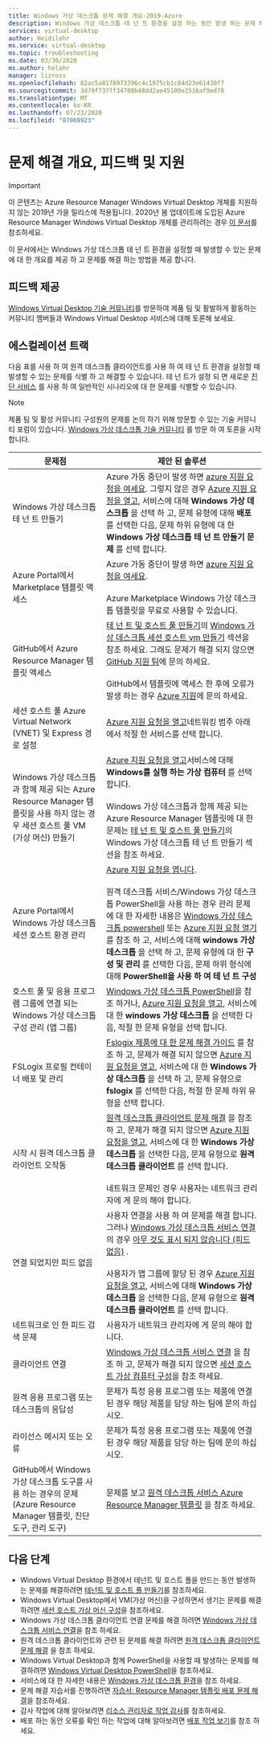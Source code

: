 ```yaml
---
title: Windows 가상 데스크톱 문제 해결 개요-2019-Azure
description: Windows 가상 데스크톱 테 넌 트 환경을 설정 하는 동안 발생 하는 문제 해결에 대 한 개요입니다.
services: virtual-desktop
author: Heidilohr
ms.service: virtual-desktop
ms.topic: troubleshooting
ms.date: 03/30/2020
ms.author: helohr
manager: lizross
ms.openlocfilehash: 82ac5a8178973396c4c1975cb1c84d23e61430f7
ms.sourcegitcommit: 3d79f737ff34708b48dd2ae45100e2516af9ed78
ms.translationtype: MT
ms.contentlocale: ko-KR
ms.lasthandoff: 07/23/2020
ms.locfileid: "87069923"
---
```

# <a name="troubleshooting-overview-feedback-and-support"></a>문제 해결 개요, 피드백 및 지원

>[!IMPORTANT]
>이 콘텐츠는 Azure Resource Manager Windows Virtual Desktop 개체를 지원하지 않는 2019년 가을 릴리스에 적용됩니다. 2020년 봄 업데이트에 도입된 Azure Resource Manager Windows Virtual Desktop 개체를 관리하려는 경우 [이 문서](../troubleshoot-set-up-overview.md)를 참조하세요.

이 문서에서는 Windows 가상 데스크톱 테 넌 트 환경을 설정할 때 발생할 수 있는 문제에 대 한 개요를 제공 하 고 문제를 해결 하는 방법을 제공 합니다.

## <a name="provide-feedback"></a>피드백 제공

[Windows Virtual Desktop 기술 커뮤니티](https://techcommunity.microsoft.com/t5/Windows-Virtual-Desktop/bd-p/WindowsVirtualDesktop)를 방문하여 제품 팀 및 활발하게 활동하는 커뮤니티 멤버들과 Windows Virtual Desktop 서비스에 대해 토론해 보세요.

## <a name="escalation-tracks"></a>에스컬레이션 트랙

다음 표를 사용 하 여 원격 데스크톱 클라이언트를 사용 하 여 테 넌 트 환경을 설정할 때 발생할 수 있는 문제를 식별 하 고 해결할 수 있습니다. 테 넌 트가 설정 되 면 새로운 [진단 서비스](diagnostics-role-service-2019.md) 를 사용 하 여 일반적인 시나리오에 대 한 문제를 식별할 수 있습니다.

>[!NOTE]
> 제품 팀 및 활성 커뮤니티 구성원의 문제를 논의 하기 위해 방문할 수 있는 기술 커뮤니티 포럼이 있습니다. [Windows 가상 데스크톱 기술 커뮤니티](https://techcommunity.microsoft.com/t5/Windows-Virtual-Desktop/bd-p/WindowsVirtualDesktop) 를 방문 하 여 토론을 시작 합니다.

| **문제점**                                                            | **제안 된 솔루션**  |
|----------------------------------------------------------------------|-------------------------------------------------|
| Windows 가상 데스크톱 테 넌 트 만들기                                                    | Azure 가동 중단이 발생 하면 [azure 지원 요청을 여세요](https://azure.microsoft.com/support/create-ticket/). 그렇지 않은 경우 [Azure 지원 요청을 열고](https://azure.microsoft.com/support/create-ticket/), 서비스에 대해 **Windows 가상 데스크톱** 을 선택 하 고, 문제 유형에 대해 **배포** 를 선택한 다음, 문제 하위 유형에 대 한 **Windows 가상 데스크톱 테 넌 트 만들기 문제** 를 선택 합니다.|
| Azure Portal에서 Marketplace 템플릿 액세스       | Azure 가동 중단이 발생 하면 [azure 지원 요청을 여세요](https://azure.microsoft.com/support/create-ticket/). <br> <br> Azure Marketplace Windows 가상 데스크톱 템플릿을 무료로 사용할 수 있습니다.|
| GitHub에서 Azure Resource Manager 템플릿 액세스                                  | [테 넌 트 및 호스트 풀 만들기](troubleshoot-set-up-issues-2019.md)의 [Windows 가상 데스크톱 세션 호스트 vm 만들기](troubleshoot-set-up-issues-2019.md#creating-windows-virtual-desktop-session-host-vms) 섹션을 참조 하세요. 그래도 문제가 해결 되지 않으면 [GitHub 지원 팀](https://github.com/contact)에 문의 하세요. <br> <br> GitHub에서 템플릿에 액세스 한 후에 오류가 발생 하는 경우 [Azure 지원](https://azure.microsoft.com/support/create-ticket/)에 문의 하세요.|
| 세션 호스트 풀 Azure Virtual Network (VNET) 및 Express 경로 설정               | [Azure 지원 요청을 열고](https://azure.microsoft.com/support/create-ticket/)네트워킹 범주 아래에서 적절 한 서비스를 선택 합니다. |
| Windows 가상 데스크톱과 함께 제공 되는 Azure Resource Manager 템플릿을 사용 하지 않는 경우 세션 호스트 풀 VM (가상 머신) 만들기 | [Azure 지원 요청을 열고](https://azure.microsoft.com/support/create-ticket/)서비스에 대해 **Windows를 실행 하는 가상 컴퓨터** 를 선택 합니다. <br> <br> Windows 가상 데스크톱과 함께 제공 되는 Azure Resource Manager 템플릿에 대 한 문제는 [테 넌 트 및 호스트 풀 만들기](troubleshoot-set-up-issues-2019.md)의 Windows 가상 데스크톱 테 넌 트 만들기 섹션을 참조 하세요. |
| Azure Portal에서 Windows 가상 데스크톱 세션 호스트 환경 관리    | [Azure 지원 요청을 엽니다](https://azure.microsoft.com/support/create-ticket/). <br> <br> 원격 데스크톱 서비스/Windows 가상 데스크톱 PowerShell을 사용 하는 경우 관리 문제에 대 한 자세한 내용은 [Windows 가상 데스크톱 powershell](troubleshoot-powershell-2019.md) 또는 [Azure 지원 요청 열기](https://azure.microsoft.com/support/create-ticket/)를 참조 하 고, 서비스에 대해 **windows 가상 데스크톱** 을 선택 하 고, 문제 유형에 대 한 **구성 및 관리** 를 선택한 다음, 문제 하위 형식에 대해 **PowerShell을 사용 하 여 테 넌 트 구성** |
| 호스트 풀 및 응용 프로그램 그룹에 연결 되는 Windows 가상 데스크톱 구성 관리 (앱 그룹)      | [Windows 가상 데스크톱 PowerShell](troubleshoot-powershell-2019.md)을 참조 하거나, [Azure 지원 요청을 열고](https://azure.microsoft.com/support/create-ticket/), 서비스에 대 한 **windows 가상 데스크톱** 을 선택한 다음, 적절 한 문제 유형을 선택 합니다.|
| FSLogix 프로필 컨테이너 배포 및 관리 | [Fslogix 제품에 대 한 문제 해결 가이드](/fslogix/fslogix-trouble-shooting-ht/) 를 참조 하 고, 문제가 해결 되지 않으면 [Azure 지원 요청을 열고](https://azure.microsoft.com/support/create-ticket/), 서비스에 대 한 **Windows 가상 데스크톱** 을 선택 하 고, 문제 유형으로 **fslogix** 를 선택한 다음, 적절 한 문제 하위 유형을 선택 합니다. |
| 시작 시 원격 데스크톱 클라이언트 오작동                                                 | [원격 데스크톱 클라이언트 문제 해결](../troubleshoot-client.md) 을 참조 하 고, 문제가 해결 되지 않으면 [Azure 지원 요청을 열고](https://azure.microsoft.com/support/create-ticket/), 서비스에 대 한 **Windows 가상 데스크톱** 을 선택한 다음, 문제 유형으로 **원격 데스크톱 클라이언트** 를 선택 합니다.  <br> <br> 네트워크 문제인 경우 사용자는 네트워크 관리자에 게 문의 해야 합니다. |
| 연결 되었지만 피드 없음                                                                 | 사용자 연결을 사용 하 여 문제를 해결 합니다. 그러나 [Windows 가상 데스크톱 서비스 연결](troubleshoot-service-connection-2019.md)의 경우 [아무 것도 표시 되지 않습니다 (피드 없음)](troubleshoot-service-connection-2019.md#user-connects-but-nothing-is-displayed-no-feed) . <br> <br> 사용자가 앱 그룹에 할당 된 경우 [Azure 지원 요청을 열고](https://azure.microsoft.com/support/create-ticket/), 서비스에 대해 **Windows 가상 데스크톱** 을 선택한 다음, 문제 유형으로 **원격 데스크톱 클라이언트** 를 선택 합니다. |
| 네트워크로 인 한 피드 검색 문제                                            | 사용자가 네트워크 관리자에 게 문의 해야 합니다. |
| 클라이언트 연결                                                                    | [Windows 가상 데스크톱 서비스 연결](troubleshoot-service-connection-2019.md) 을 참조 하 고, 문제가 해결 되지 않으면 [세션 호스트 가상 컴퓨터 구성](troubleshoot-vm-configuration-2019.md)을 참조 하세요. |
| 원격 응용 프로그램 또는 데스크톱의 응답성                                      | 문제가 특정 응용 프로그램 또는 제품에 연결 된 경우 해당 제품을 담당 하는 팀에 문의 하십시오. |
| 라이선스 메시지 또는 오류                                                          | 문제가 특정 응용 프로그램 또는 제품에 연결 된 경우 해당 제품을 담당 하는 팀에 문의 하십시오. |
| GitHub에서 Windows 가상 데스크톱 도구를 사용 하는 경우의 문제 (Azure Resource Manager 템플릿, 진단 도구, 관리 도구) | 문제를 보고 [원격 데스크톱 서비스 Azure Resource Manager 템플릿](https://github.com/Azure/RDS-Templates/blob/master/README.md) 을 참조 하세요. |

## <a name="next-steps"></a>다음 단계

- Windows Virtual Desktop 환경에서 테넌트 및 호스트 풀을 만드는 동안 발생하는 문제를 해결하려면 [테넌트 및 호스트 풀 만들기](troubleshoot-set-up-issues-2019.md)를 참조하세요.
- Windows Virtual Desktop에서 VM(가상 머신)을 구성하면서 생기는 문제를 해결하려면 [세션 호스트 가상 머신 구성](troubleshoot-vm-configuration-2019.md)을 참조하세요.
- Windows 가상 데스크톱 클라이언트 연결 문제를 해결 하려면 [Windows 가상 데스크톱 서비스 연결](troubleshoot-service-connection-2019.md)을 참조 하세요.
- 원격 데스크톱 클라이언트와 관련 된 문제를 해결 하려면 [원격 데스크톱 클라이언트 문제 해결](../troubleshoot-client.md) 을 참조 하세요.
- Windows Virtual Desktop과 함께 PowerShell을 사용할 때 발생하는 문제를 해결하려면 [Windows Virtual Desktop PowerShell](troubleshoot-powershell-2019.md)을 참조하세요.
- 서비스에 대 한 자세한 내용은 [Windows 가상 데스크톱 환경](environment-setup-2019.md)을 참조 하세요.
- 문제 해결 자습서를 진행하려면 [자습서: Resource Manager 템플릿 배포 문제 해결](../../azure-resource-manager/templates/template-tutorial-troubleshoot.md)을 참조하세요.
- 감사 작업에 대해 알아보려면 [리소스 관리자로 작업 감사](../../azure-resource-manager/management/view-activity-logs.md)를 참조하세요.
- 배포 하는 동안 오류를 확인 하는 작업에 대해 알아보려면 [배포 작업 보기](../../azure-resource-manager/templates/deployment-history.md)를 참조 하세요.
